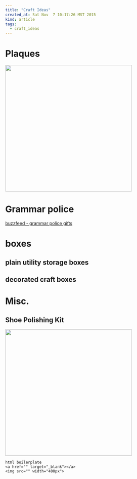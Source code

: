 ```yaml
---
title: "Craft Ideas"
created_at: Sat Nov  7 10:17:26 MST 2015
kind: article
tags:
  - craft_ideas
---
```


# Plaques

<img src="/assets/images/crafts-plaque-inthishousewedo.jpg" width="400px">

# Grammar police

<a href="http://www.buzzfeed.com/mallorymcinnis/call-the-grammar-police#.xpj6BRzX0" target="_blank">buzzfeed - grammar police gifts</a>

# boxes

## plain utility storage boxes

## decorated craft boxes



# Misc.

## Shoe Polishing Kit

<img src="/assets/images/leather-shoe-polish-kit.jpg" width="400px">

~~~~~~~~~~~~~
html boilerplate
<a href="" target="_blank"></a>
<img src="" width="400px">
~~~~~~~~~~~~~
